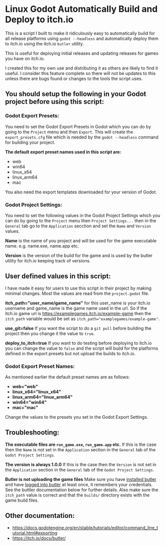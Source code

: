 # Linux Godot Automatically Build and Deploy to itch.io

This is a script I built to make it ridiculously easy to automatically build for all release platforms using ```godot --headless``` and automatically deploy them to itch.io using the itch.io ```butler``` utility.

This is useful for deploying initial releases and updating releases for games you have on itch.io.

I created this for my own use and distributing it as others are likely to find it useful. I consider this feature complete so there will not be updates to this unless there are bugs found or changes to the tools the script uses.

## You should setup the following in your Godot project before using this script:
### Godot Export Presets:
You need to set the Godot Export Presets in Godot which you can do by going to the ```Project``` menu and then ```Export```. This will create the ```export_presets.cfg``` file which is needed by the ```godot --headless``` command for building your project.

**The default export preset names used in this script are:**
* web
* win64
* linux_x64
* linux_arm64
* mac
  
You also need the export templates downloaded for your version of Godot.

### Godot Project Settings:
You need to set the following values in the Godot Project Settings which you can do by going to the ```Project``` menu then ```Project Settings...``` then in the ```General``` tab go to the ```Application``` secction and set the ```Name``` and ```Version``` values.

**Name** is the name of you project and will be used for the game executable name. e.g. name.exe, name.app etc.

**Version** is the version of the build for the game and is used by the butler utility for itch.io keeping track of versions.

## User defined values in this script:
I have made it easy for users to use this script in their project by making minimal changes. Most the values are read from the ```project.godot``` file.

**itch_path="user_name/game_name"** for this user_name is your itch.io username and game_name is the game name used in the url. So if the itch.io game url is https://examplegames.itch.io/example-game then the ```itch_path``` variable would be set as ```itch_path="examplegames/example-game"```.

**use_git=false** If you want the script to do a ```git pull``` before building the project then you change it the value to ```true```.

**deploy_to_itch=true** If you want to do testing before deploying to itch.io you can change the value to ```false``` and the script will build for the platforms defined in the export presets but not upload the builds to itch.io.

### Godot Export Preset Names:

As mentioned earlier the default preset names are as follows:

* **web="web"**
* **linux_x64="linux_x64"**
* **linux_arm64="linux_arm64"**
* **win64="win64"**
* **mac="mac"**

Change the values to the presets you set in the Godot Export Settings.

## Troubleshooting:

**The executable files are ```run_game.exe```, ```run_game.app``` etc.** If this is the case then the ```Name``` is not set in the ```Application``` section in the ```General``` tab of the ```Godot Project Settings```.

**The version is always 1.0.0** If this is the case then the ```Version``` is not set in the ```Application``` section in the ```General``` tab of the ```Godot Project Settings```.

**Butler is not uploading the game files** Make sure you have [installed butler](https://itch.io/docs/butler/installing.html) and have [logged into butler](https://itch.io/docs/butler/login.html) at least once, it remembers your credentials. See the buttler documentation below for further details. Also make sure the ```itch_path``` value is correct and that the ```builds/``` directory exists with the game build files.

## Other documentation:

* https://docs.godotengine.org/en/stable/tutorials/editor/command_line_tutorial.html#exporting
* https://itch.io/docs/butler/
